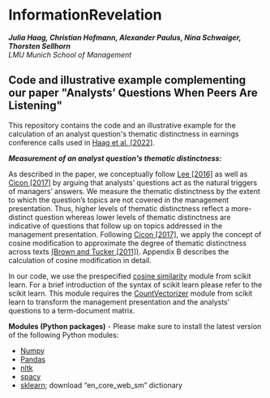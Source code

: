 # InformationRevelation

***Julia Haag, Christian Hofmann, Alexander Paulus, Nina Schwaiger, Thorsten Sellhorn<br>***
*LMU Munich School of Management*

Code and illustrative example complementing our paper "Analysts’ Questions When Peers Are Listening"
---

This repository contains the code and an illustrative example for the calculation of an analyst question's thematic distinctness in earnings conference calls used in [Haag et al. [2022]](https://papers.ssrn.com/sol3/papers.cfm?abstract_id=3853869).

***Measurement of an analyst question's thematic distinctness:***

As described in the paper, we conceptually follow [Lee [2016]](https://doi.org/10.2308/accr-51135) as well as [Cicon [2017]](https://doi.org/10.1007/s11156-015-0542-0) by arguing that analysts’ questions act as the natural triggers of managers’ answers. We measure the thematic distinctness by the extent to which the question’s topics are not covered in the management presentation. Thus, higher levels of thematic distinctness reflect a more-distinct question whereas lower levels of thematic distinctness are indicative of questions that follow up on topics addressed in the management presentation. Following [Cicon [2017]](https://doi.org/10.1007/s11156-015-0542-0), we apply the concept of cosine modification to approximate the degree of thematic distinctness across texts [(Brown and Tucker [2011])](https://doi.org/10.1111/j.1475-679X.2010.00396.x). Appendix B describes the calculation of cosine modification in detail.

In our code, we use the prespecified [cosine similarity](https://scikit-learn.org/stable/modules/generated/sklearn.metrics.pairwise.cosine_similarity.html) module from scikit learn. For a brief introduction of the syntax of scikit learn please refer to the scikit learn. This module requires the [CountVectorizer](https://scikit-learn.org/stable/modules/generated/sklearn.feature_extraction.text.CountVectorizer.html) module from scikit learn to transform the management presentation and the analysts’ questions to a term-document matrix.

**Modules (Python packages)** - Please make sure to install the latest version of the following Python modules:
- [Numpy](https://numpy.org/)
- [Pandas](https://pandas.pydata.org/)
- [nltk]( https://www.nltk.org/)
- [spacy]( https://spacy.io/)
- [sklearn]( https://scikit-learn.org/); download “en_core_web_sm” dictionary
